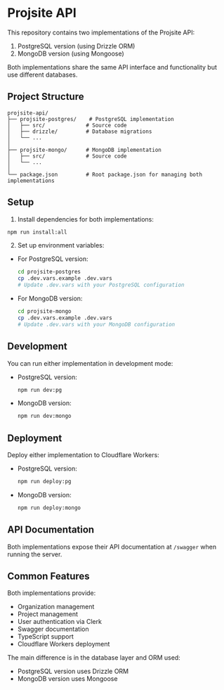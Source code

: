 # Projsite API

This repository contains two implementations of the Projsite API:
1. PostgreSQL version (using Drizzle ORM)
2. MongoDB version (using Mongoose)

Both implementations share the same API interface and functionality but use different databases.

## Project Structure

```
projsite-api/
├── projsite-postgres/    # PostgreSQL implementation
│   ├── src/             # Source code
│   ├── drizzle/         # Database migrations
│   └── ...
│
├── projsite-mongo/      # MongoDB implementation
│   ├── src/             # Source code
│   └── ...
│
└── package.json         # Root package.json for managing both implementations
```

## Setup

1. Install dependencies for both implementations:
```bash
npm run install:all
```

2. Set up environment variables:
- For PostgreSQL version:
  ```bash
  cd projsite-postgres
  cp .dev.vars.example .dev.vars
  # Update .dev.vars with your PostgreSQL configuration
  ```
- For MongoDB version:
  ```bash
  cd projsite-mongo
  cp .dev.vars.example .dev.vars
  # Update .dev.vars with your MongoDB configuration
  ```

## Development

You can run either implementation in development mode:

- PostgreSQL version:
  ```bash
  npm run dev:pg
  ```

- MongoDB version:
  ```bash
  npm run dev:mongo
  ```

## Deployment

Deploy either implementation to Cloudflare Workers:

- PostgreSQL version:
  ```bash
  npm run deploy:pg
  ```

- MongoDB version:
  ```bash
  npm run deploy:mongo
  ```

## API Documentation

Both implementations expose their API documentation at `/swagger` when running the server.

## Common Features

Both implementations provide:
- Organization management
- Project management
- User authentication via Clerk
- Swagger documentation
- TypeScript support
- Cloudflare Workers deployment

The main difference is in the database layer and ORM used:
- PostgreSQL version uses Drizzle ORM
- MongoDB version uses Mongoose
